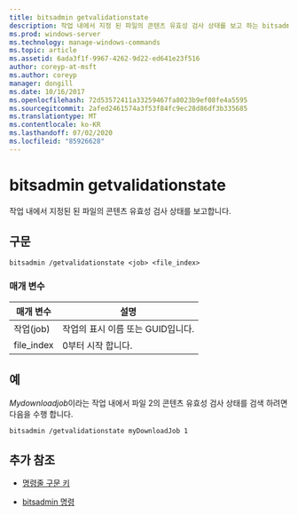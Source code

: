 ```yaml
---
title: bitsadmin getvalidationstate
description: 작업 내에서 지정 된 파일의 콘텐츠 유효성 검사 상태를 보고 하는 bitsadmin getvalidationstate 명령에 대 한 참조 문서입니다.
ms.prod: windows-server
ms.technology: manage-windows-commands
ms.topic: article
ms.assetid: 6ada3f1f-9967-4262-9d22-ed641e23f516
author: coreyp-at-msft
ms.author: coreyp
manager: dongill
ms.date: 10/16/2017
ms.openlocfilehash: 72d53572411a33259467fa8023b9ef08fe4a5595
ms.sourcegitcommit: 2afed2461574a3f53f84fc9ec28d86df3b335685
ms.translationtype: MT
ms.contentlocale: ko-KR
ms.lasthandoff: 07/02/2020
ms.locfileid: "85926628"
---
```

# <a name="bitsadmin-getvalidationstate"></a>bitsadmin getvalidationstate

작업 내에서 지정된 된 파일의 콘텐츠 유효성 검사 상태를 보고합니다.

## <a name="syntax"></a>구문

```
bitsadmin /getvalidationstate <job> <file_index>
```

### <a name="parameters"></a>매개 변수

| 매개 변수 | 설명 |
| -------------- | -------------- |
| 작업(job) | 작업의 표시 이름 또는 GUID입니다. |
| file_index | 0부터 시작 합니다. |

## <a name="examples"></a>예

*Mydownloadjob*이라는 작업 내에서 파일 2의 콘텐츠 유효성 검사 상태를 검색 하려면 다음을 수행 합니다.

```
bitsadmin /getvalidationstate myDownloadJob 1
```

## <a name="additional-references"></a>추가 참조

- [명령줄 구문 키](command-line-syntax-key.md)

- [bitsadmin 명령](bitsadmin.md)
